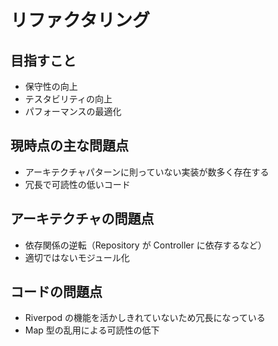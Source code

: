 # リファクタリング

## 目指すこと

- 保守性の向上
- テスタビリティの向上
- パフォーマンスの最適化

## 現時点の主な問題点

- アーキテクチャパターンに則っていない実装が数多く存在する
- 冗長で可読性の低いコード

## アーキテクチャの問題点

- 依存関係の逆転（Repository が Controller に依存するなど）
- 適切ではないモジュール化

## コードの問題点

- Riverpod の機能を活かしきれていないため冗長になっている
- Map 型の乱用による可読性の低下
